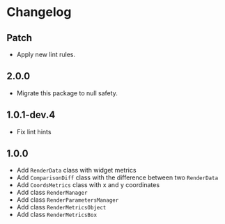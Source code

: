 # Changelog

## Patch

* Apply new lint rules.

## 2.0.0

* Migrate this package to null safety.

## 1.0.1-dev.4

* Fix lint hints

## 1.0.0

* Add `RenderData` class with widget metrics
* Add `ComparisonDiff` class with the difference between two `RenderData`
* Add `CoordsMetrics` class with x and y coordinates
* Add class `RenderManager`
* Add class `RenderParametersManager`
* Add class `RenderMetricsObject`
* Add class `RenderMetricsBox`
